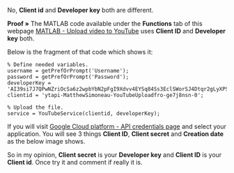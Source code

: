 No, **Client id** and **Developer key** both are different.

**Proof &raquo;** The MATLAB code available under the **Functions** tab of this webpage [MATLAB - Upload video to YouTube](https://in.mathworks.com/matlabcentral/fileexchange/19258-upload-a-video-to-youtube™) uses **Client ID** and **Developer key** both.

Below is the fragment of that code which  shows it:

	% Define needed variables.
    username = getPrefOrPrompt('Username');
    password = getPrefOrPrompt('Password');
    developerKey = 'AI39si7J7QPwNZriOcSa6z2wpbYbN2pFgI9Xdvv4EYSq84Ss3EclSWorSJ4Dtqr2gLyXPSGsDlGyldEsGa9pB_UwNmaXYiCVXA';
    clientid = 'ytapi-MatthewSimoneau-YouTubeUploadfro-ge7j8nsn-0';

	% Upload the file.
    service = YouTubeService(clientid, developerKey);

If you will visit [Google Cloud platform - API credentials page](https://console.cloud.google.com/apis/credentials) and select your application. You will see 3 things **Client ID**, **Client secret** and **Creation date** as the below image shows.



So in my opinion, **Client secret** is your **Developer key** and **Client ID** is your **Client id**. Once try it and comment if really it is.
